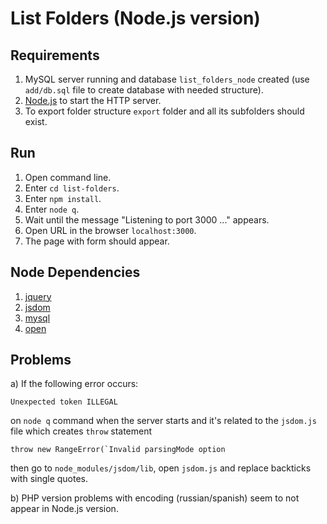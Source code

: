 
# List Folders (Node.js version)


## Requirements

1. MySQL server running and database `list_folders_node` created (use `add/db.sql` file to create database with needed structure).
2. [Node.js](http://nodejs.org/) to start the HTTP server.
3. To export folder structure `export` folder and all its subfolders should exist.


## Run

1. Open command line.
2. Enter `cd list-folders`.
3. Enter `npm install`.
4. Enter `node q`.
5. Wait until the message "Listening to port 3000 ..." appears.
6. Open URL in the browser `localhost:3000`.
7. The page with form should appear.


## Node Dependencies

1. [jquery](https://www.npmjs.com/package/jquery)
2. [jsdom](https://www.npmjs.com/package/jsdom)
3. [mysql](https://www.npmjs.com/package/mysql)
4. [open](https://www.npmjs.com/package/open)

## Problems

a) If the following error occurs:

    Unexpected token ILLEGAL
    
on `node q` command when the server starts and it's related to the `jsdom.js` file which creates `throw` statement

    throw new RangeError(`Invalid parsingMode option

then go to `node_modules/jsdom/lib`, open `jsdom.js` and replace backticks with single quotes.  


b) PHP version problems with encoding (russian/spanish) seem to not appear in Node.js version.

